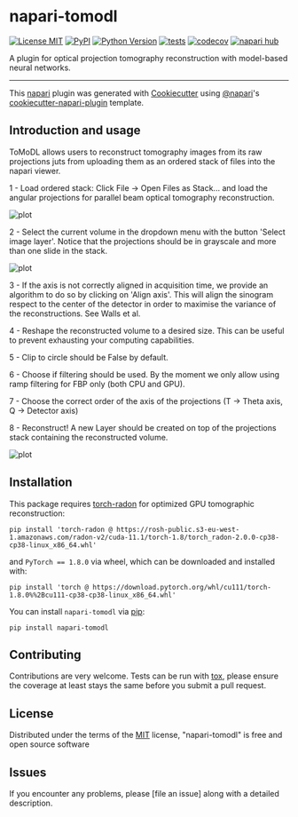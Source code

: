 # napari-tomodl

[![License MIT](https://img.shields.io/pypi/l/napari-tomodl.svg?color=green)](https://github.com/marcoso96/napari-tomodl/raw/main/LICENSE)
[![PyPI](https://img.shields.io/pypi/v/napari-tomodl.svg?color=green)](https://pypi.org/project/napari-tomodl)
[![Python Version](https://img.shields.io/pypi/pyversions/napari-tomodl.svg?color=green)](https://python.org)
[![tests](https://github.com/marcoso96/napari-tomodl/workflows/tests/badge.svg)](https://github.com/marcoso96/napari-tomodl/actions)
[![codecov](https://codecov.io/gh/marcoso96/napari-tomodl/branch/main/graph/badge.svg)](https://codecov.io/gh/marcoso96/napari-tomodl)
[![napari hub](https://img.shields.io/endpoint?url=https://api.napari-hub.org/shields/napari-tomodl)](https://napari-hub.org/plugins/napari-tomodl)

A plugin for optical projection tomography reconstruction with model-based neural networks.

----------------------------------

This [napari] plugin was generated with [Cookiecutter] using [@napari]'s [cookiecutter-napari-plugin] template.

<!--
Don't miss the full getting started guide to set up your new package:
https://github.com/napari/cookiecutter-napari-plugin#getting-started

and review the napari docs for plugin developers:
https://napari.org/stable/plugins/index.html
-->
## Introduction and usage

ToMoDL allows users to reconstruct tomography images from its raw projections juts from uploading them as an ordered stack of files into the napari viewer.

1 - Load ordered stack: Click File -> Open Files as Stack... and load the angular projections for parallel beam optical tomography reconstruction.

![plot](https://raw.githubusercontent.com/marcoso96/ToMoDL/napari/napari-tomodl/figures/fig3.png)

2 - Select the current volume in the dropdown menu with the button 'Select image layer'. Notice that the projections should be in grayscale and more than one slide in the stack.

![plot](https://raw.githubusercontent.com/marcoso96/ToMoDL/napari/napari-tomodl/figures/fig4.png)

3 - If the axis is not correctly aligned in acquisition time, we provide an algorithm to do so by clicking on 'Align axis'. This will align the sinogram respect to the center of the detector in order to maximise the variance of the reconstructions. See Walls et al. 

4 - Reshape the reconstructed volume to a desired size. This can be useful to prevent exhausting your computing capabilities.

5 - Clip to circle should be False by default.

6 - Choose if filtering should be used. By the moment we only allow using ramp filtering for FBP only (both CPU and GPU).

7 - Choose the correct order of the axis of the projections (T -> Theta axis, Q -> Detector axis)

8 - Reconstruct! A new Layer should be created on top of the projections stack containing the reconstructed volume.

![plot](https://raw.githubusercontent.com/marcoso96/ToMoDL/napari/napari-tomodl/figures/fig2.png)

## Installation

This package requires [torch-radon] for optimized GPU tomographic reconstruction:

    pip install 'torch-radon @ https://rosh-public.s3-eu-west-1.amazonaws.com/radon-v2/cuda-11.1/torch-1.8/torch_radon-2.0.0-cp38-cp38-linux_x86_64.whl'

and `PyTorch == 1.8.0` via wheel, which can be downloaded and installed with: 

    pip install 'torch @ https://download.pytorch.org/whl/cu111/torch-1.8.0%%2Bcu111-cp38-cp38-linux_x86_64.whl'

You can install `napari-tomodl` via [pip]:

    pip install napari-tomodl




## Contributing

Contributions are very welcome. Tests can be run with [tox], please ensure
the coverage at least stays the same before you submit a pull request.

## License

Distributed under the terms of the [MIT] license,
"napari-tomodl" is free and open source software

## Issues

If you encounter any problems, please [file an issue] along with a detailed description.

[napari]: https://github.com/napari/napari
[Cookiecutter]: https://github.com/audreyr/cookiecutter
[@napari]: https://github.com/napari
[MIT]: http://opensource.org/licenses/MIT
[BSD-3]: http://opensource.org/licenses/BSD-3-Clause
[GNU GPL v3.0]: http://www.gnu.org/licenses/gpl-3.0.txt
[GNU LGPL v3.0]: http://www.gnu.org/licenses/lgpl-3.0.txt
[Apache Software License 2.0]: http://www.apache.org/licenses/LICENSE-2.0
[Mozilla Public License 2.0]: https://www.mozilla.org/media/MPL/2.0/index.txt
[cookiecutter-napari-plugin]: https://github.com/napari/cookiecutter-napari-plugin

[napari]: https://github.com/napari/napari
[torch-radon]: https://github.com/matteo-ronchetti/torch-radon
[tox]: https://tox.readthedocs.io/en/latest/
[pip]: https://pypi.org/project/pip/
[PyPI]: https://pypi.org/
